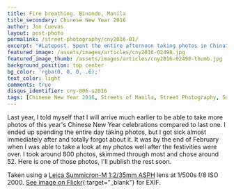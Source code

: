 ```yaml
---
title: Fire breathing. Binondo, Manila
title_secondary: Chinese New Year 2016
author: Jon Cuevas
layout: post-photo
permalink: /street-photography/cny2016-01/
excerpt: "#Latepost. Spent the entire afternoon taking photos in Chinatown during this year's Chinese New Year celebrations."
featured_image: /assets/images/articles/cny2016-02498.jpg
featured_image_thumb: /assets/images/articles/cny2016-02498-thumb.jpg
background_position: top center
bg_color: 'rgba(0, 0, 0, .6);'
text_color: light
comments: true
disqus_identifier: cny-006-s2016
tags: [Chinese New Year 2016, Streets of Manila, Street Photography, Sony, Sony A7Sii, Leica, Manila, Photography, Mirrorless]
---
```


Last year, I told myself that I will arrive much earlier to be able to take more photos of this year's Chinese New Year celebrations compared to last one. I ended up spending the entire day taking photos, but I got sick almost immediately after and totally forgot about it. It was by the end of February when I was able to take a look at my photos well after the festivities were over. I took around 800 photos, skimmed through most and chose around 52. Here is one of those photos, I'll publish the rest soon.

Taken using a [Leica Summicron-M 1:2/35mm ASPH][6] lens at 1/500s f/8 ISO 2000. [See image on Flickr][1]{:target="_blank"} for EXIF.

[1]: https://www.flickr.com/photos/archondigital/25691444291/
[2]: https://www.instagram.com/p/BAtHxCFmq62/
[4]: /topic/nazareno-2016/
[5]: /topic/sony-a7sii/
[6]: /topic/leica/